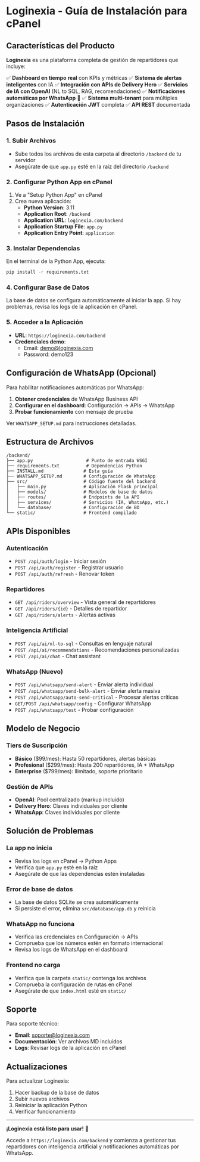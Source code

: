 # Loginexia - Guía de Instalación para cPanel

## Características del Producto

**Loginexia** es una plataforma completa de gestión de repartidores que incluye:

✅ **Dashboard en tiempo real** con KPIs y métricas
✅ **Sistema de alertas inteligentes** con IA
✅ **Integración con APIs de Delivery Hero**
✅ **Servicios de IA con OpenAI** (NL to SQL, RAG, recomendaciones)
✅ **Notificaciones automáticas por WhatsApp** 📱
✅ **Sistema multi-tenant** para múltiples organizaciones
✅ **Autenticación JWT** completa
✅ **API REST** documentada

## Pasos de Instalación

### 1. Subir Archivos
- Sube todos los archivos de esta carpeta al directorio `/backend` de tu servidor
- Asegúrate de que `app.py` esté en la raíz del directorio `/backend`

### 2. Configurar Python App en cPanel
1. Ve a "Setup Python App" en cPanel
2. Crea nueva aplicación:
   - **Python Version**: 3.11
   - **Application Root**: `/backend`
   - **Application URL**: `loginexia.com/backend`
   - **Application Startup File**: `app.py`
   - **Application Entry Point**: `application`

### 3. Instalar Dependencias
En el terminal de la Python App, ejecuta:
```bash
pip install -r requirements.txt
```

### 4. Configurar Base de Datos
La base de datos se configura automáticamente al iniciar la app.
Si hay problemas, revisa los logs de la aplicación en cPanel.

### 5. Acceder a la Aplicación
- **URL**: `https://loginexia.com/backend`
- **Credenciales demo**:
  - Email: demo@loginexia.com
  - Password: demo123

## Configuración de WhatsApp (Opcional)

Para habilitar notificaciones automáticas por WhatsApp:

1. **Obtener credenciales** de WhatsApp Business API
2. **Configurar en el dashboard**: Configuración → APIs → WhatsApp
3. **Probar funcionamiento** con mensaje de prueba

Ver `WHATSAPP_SETUP.md` para instrucciones detalladas.

## Estructura de Archivos
```
/backend/
├── app.py                    # Punto de entrada WSGI
├── requirements.txt          # Dependencias Python
├── INSTALL.md               # Esta guía
├── WHATSAPP_SETUP.md        # Configuración de WhatsApp
├── src/                     # Código fuente del backend
│   ├── main.py              # Aplicación Flask principal
│   ├── models/              # Modelos de base de datos
│   ├── routes/              # Endpoints de la API
│   ├── services/            # Servicios (IA, WhatsApp, etc.)
│   └── database/            # Configuración de BD
└── static/                  # Frontend compilado
```

## APIs Disponibles

### Autenticación
- `POST /api/auth/login` - Iniciar sesión
- `POST /api/auth/register` - Registrar usuario
- `POST /api/auth/refresh` - Renovar token

### Repartidores
- `GET /api/riders/overview` - Vista general de repartidores
- `GET /api/riders/{id}` - Detalles de repartidor
- `GET /api/riders/alerts` - Alertas activas

### Inteligencia Artificial
- `POST /api/ai/nl-to-sql` - Consultas en lenguaje natural
- `POST /api/ai/recommendations` - Recomendaciones personalizadas
- `POST /api/ai/chat` - Chat assistant

### WhatsApp (Nuevo)
- `POST /api/whatsapp/send-alert` - Enviar alerta individual
- `POST /api/whatsapp/send-bulk-alert` - Enviar alerta masiva
- `POST /api/whatsapp/auto-send-critical` - Procesar alertas críticas
- `GET/POST /api/whatsapp/config` - Configurar WhatsApp
- `POST /api/whatsapp/test` - Probar configuración

## Modelo de Negocio

### Tiers de Suscripción
- **Básico** ($99/mes): Hasta 50 repartidores, alertas básicas
- **Profesional** ($299/mes): Hasta 200 repartidores, IA + WhatsApp
- **Enterprise** ($799/mes): Ilimitado, soporte prioritario

### Gestión de APIs
- **OpenAI**: Pool centralizado (markup incluido)
- **Delivery Hero**: Claves individuales por cliente
- **WhatsApp**: Claves individuales por cliente

## Solución de Problemas

### La app no inicia
- Revisa los logs en cPanel → Python Apps
- Verifica que `app.py` esté en la raíz
- Asegúrate de que las dependencias estén instaladas

### Error de base de datos
- La base de datos SQLite se crea automáticamente
- Si persiste el error, elimina `src/database/app.db` y reinicia

### WhatsApp no funciona
- Verifica las credenciales en Configuración → APIs
- Comprueba que los números estén en formato internacional
- Revisa los logs de WhatsApp en el dashboard

### Frontend no carga
- Verifica que la carpeta `static/` contenga los archivos
- Comprueba la configuración de rutas en cPanel
- Asegúrate de que `index.html` esté en `static/`

## Soporte

Para soporte técnico:
- **Email**: soporte@loginexia.com
- **Documentación**: Ver archivos MD incluidos
- **Logs**: Revisar logs de la aplicación en cPanel

## Actualizaciones

Para actualizar Loginexia:
1. Hacer backup de la base de datos
2. Subir nuevos archivos
3. Reiniciar la aplicación Python
4. Verificar funcionamiento

---

**¡Loginexia está listo para usar!** 🚀

Accede a `https://loginexia.com/backend` y comienza a gestionar tus repartidores con inteligencia artificial y notificaciones automáticas por WhatsApp.

